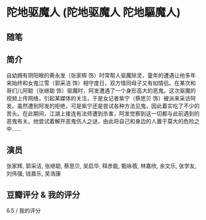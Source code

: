 # 陀地驱魔人 (陀地驱魔人 陀地驅魔人)

## 随笔

## 简介

自幼拥有阴阳眼的黄永发（张家辉 饰）时常帮人驱魔除灵，童年的遭遇让他多年来始终和女鬼江雪（郭采洁 饰）相守度日，双方情同母子又有如情侣。在某次和哥们儿阿聪（张继聪 饰）驱魔时，阿发遭遇了一个身形高大的恶鬼。这次驱魔的视频上传网络，引起某媒体的关注，于是女记者紫宁（蔡思贝 饰）被派来采访阿发。虽然遭到阿发的拒绝，可是紫宁还是尝试各种方法见鬼，因此着实吃了不少的苦头。在此期间，江湖上接连有法师遭到杀害，阿发觉察到这一切都与此前遇到的恶鬼有关。他尝试着解开恶鬼伤人之谜，由此将自己和身边的人置于莫大的危险之中……

## 演员

张家辉, 郭采洁, 张继聪, 蔡思贝, 吴启华, 释彦能, 甄咏蓓, 林嘉欣, 余文乐, 张学友, 刘伟强, 钱嘉乐, 吴浩康

## 豆瓣评分 & 我的评分

6.5 / 我的评分
